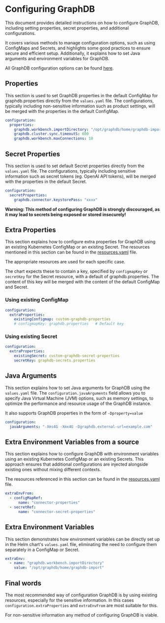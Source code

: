 Configuring GraphDB
===

This document provides detailed instructions on how to configure GraphDB,
including setting properties, secret properties, and additional configurations.

It covers various methods to manage configuration options, such as using
ConfigMaps and Secrets, and highlights some good practices to ensure secure
and efficient setup. Additionally, it explains how to set Java arguments
and environment variables for GraphDB.

All GraphDB configuration options can be found
[here](https://graphdb.ontotext.com/documentation/10.8/directories-and-config-properties.html#general-properties).

## Properties

This section is used to set GraphDB properties in the default ConfigMap for
graphdb.properties directly from the `values.yaml` file.
The configurations, typically including non-sensitive information such as product settings,
will be merged with the properties in the default ConfigMap.

```yaml
configuration:
  properties:
    graphdb.workbench.importDirectory: "/opt/graphdb/home/graphdb-import"
    graphdb.cluster.sync.timeoutS: 600
    graphdb.workbench.maxConnections: 10
```

## Secret Properties

This section is used to set default Secret properties directly from the `values.yaml` file.
The configurations, typically including sensitive information such as secret tokens (eg. OpenAI API tokens),
will be merged with the properties in the default Secret.

```yaml
configuration:
  secretProperties:
    graphdb.connector.keystorePass: "xxxx"
```

**Warning: This method of configuring GraphDB is strongly discouraged, as it may
lead to secrets being exposed or stored insecurely!**

## Extra Properties

This section explains how to configure extra properties for GraphDB using
an existing Kubernetes ConfigMap or an existing Secret. The resources mentioned in
this section can be found in the [resources.yaml](./resources.yaml) file.

The appropriate resources are used for each specific case.

The chart expects these to contain a key, specified by `configmapKey` or
`secretKey` for the Secret resource, with a default of graphdb.properties.
The content of this key will be merged with the content of the default ConfigMap and Secret.

### Using existing ConfigMap

```yaml
configuration:
  extraProperties:
    existingConfigmap: custom-graphdb-properties
    # configmapKey: graphdb.properties   # Default key
```

### Using existing Secret

```yaml
configuration:
  extraProperties:
    existingSecret: custom-graphdb-secret-properties
    secretKey: graphdb-secrets.properties
```

## Java Arguments

This section explains how to set Java arguments for GraphDB using
the `values.yaml` file. The `configuration.javaArguments` field allows you to specify
Java Virtual Machine (JVM) options, such as memory settings, to optimize
the performance and resource usage of the GraphDB instance.

It also supports GraphDB properties in the form of `-Dproperty=value`

```yaml
configuration:
  javaArguments: "-Xms4G -Xmx4G -Dgraphdb.external-url=example.com"
```

## Extra Environment Variables from a source

This section explains how to configure GraphDB with environment variables
using an existing Kubernetes ConfigMap or an existing Secrets. This approach
ensures that additional configurations are injected alongside existing
ones without mixing different contexts.

The resources referenced in this section can be found in the [resources.yaml](./resources.yaml) file.

```yaml
extraEnvFrom:
  - configMapRef:
      name: "connector-properties"
  - secretRef:
      name: "connector-secret-properties"
```

## Extra Environment Variables

This section demonstrates how environment variables can be directly set up in the Helm
chart's `values.yaml` file, eliminating the need to configure them separately in a ConfigMap or Secret.

```yaml
extraEnv:
  - name: "graphdb.workbench.importDirectory"
    value: "/opt/graphdb/home/graphdb-import"
```

## Final words

The most recommended way of configuration GraphDB is by using existing resources, especially for
the sensitive information. In this cases `configuration.extraProperties` and `extraEnvFrom`
are most suitable for this.

For non-sensitive information any method of configuring GraphDB is viable.
